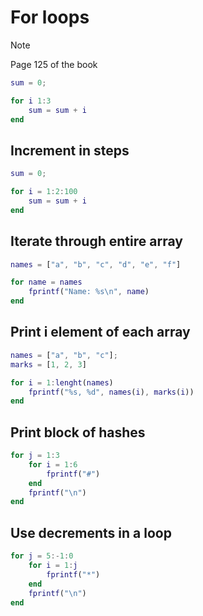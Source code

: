 # For loops

> [!NOTE]
> Page 125 of the book

```matlab
sum = 0;

for i 1:3
    sum = sum + i
end
```

## Increment in steps

```matlab
sum = 0;

for i = 1:2:100
    sum = sum + i
end
```

## Iterate through entire array

```matlab
names = ["a", "b", "c", "d", "e", "f"]

for name = names
    fprintf("Name: %s\n", name)
end
```

## Print i element of each array

```matlab
names = ["a", "b", "c"];
marks = [1, 2, 3]

for i = 1:lenght(names)
    fprintf("%s, %d", names(i), marks(i))
end
```

## Print block of hashes

```matlab
for j = 1:3
    for i = 1:6
        fprintf("#")
    end
    fprintf("\n")
end
```

## Use decrements in a loop

```matlab
for j = 5:-1:0
    for i = 1:j
        fprintf("*")
    end
    fprintf("\n")
end
```
